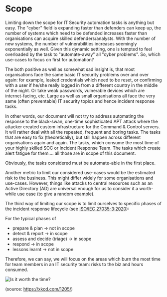 # Scope

Limiting down the scope for IT Security automation tasks is anything but easy. The "cyber" field is expanding faster than defenders can keep up, the number of systems which need to be defended increases faster than organisations can acquire skilled defenders/analysts. With the number of new systems, the number of vulnerabilities increases seemingly exponentially as well. Given this dynamic setting, one is tempted to feel overloaded by the task to "automate-away" all "cyber problems". So, which use-cases to focus on first for automation?

The both positive as well as somewhat sad insight is, that most organisations face the same basic IT security problems over and over again: for example, leaked credentials which need to be reset, or confirming with a user if he/she really logged in from a different country in the middle of the night. Or take weak passwords, vulnerable devices which are internet-facing, etc. Large as well as small organisations all face the very same (often preventable) IT security topics and hence incident response tasks.

In other words, our document will not try to address automating the response to the black-swan, one-time sophisticated  APT attack where the attacker created custom infrastructure for the Command & Control servers. It will rather deal with all the repeated, frequent and boring tasks. The tasks that are easy to fix (theoretically), but still happen across different organisations again and again. The tasks, which consume the most time of your highly skilled SOC or Incident Response Team. The tasks which create alert fatigue for them.... all those are in scope of this document.

Obviously, the tasks considered must be automate-able in the first place.

Another metric to limit our considered use-cases would be the estimated risk to the business. This might differ widely for some organisations and use-cases. However, things like attacks to central resources such as an Active Directory (AD) are universal enough for us to consider it a worth-while use case (to give a random example).

The third way of limiting our scope is to limit ourselves to specific phases of the incident response lifecycle (see [ISO/IEC 27035-3:2020](https://www.iso.org/standard/74033.html)):

For the typical phases of

* prepare & plan → not in scope
* detect & report → in scope
* assess and decide (triage) → in scope
* respond → in scope
* lessons learnt → not in scope

Therefore, we can say, we will focus on the areas which burn the most time for team members in an IT security team: risks to the biz and hours consumed.

![Is it worth the time?](https://xkcd.com/1205/)

(source: https://xkcd.com/1205/)
